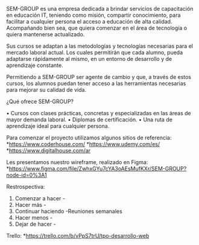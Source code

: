
SEM-GROUP es una empresa dedicada a brindar servicios de capacitación en educación IT, teniendo como misión, compartir conocimiento, para facilitar a cualquier persona el acceso a educación de alta calidad. Acompañando bien sea, que quiera comenzar en el área de tecnología o quiera mantenerse actualizado.

Sus cursos se adaptan a las metodologías y tecnologías necesarias para el mercado laboral actual. Los cuales permitirán que cada alumno, pueda adaptarse rápidamente al mismo, en un entorno de desarrollo y de aprendizaje constante. 

Permitiendo a SEM-GROUP ser agente de cambio y que, a través de estos cursos, los alumnos puedan tener acceso a las herramientas necesarias para mejorar su calidad de vida.

¿Qué ofrece SEM-GROUP?

•	Cursos con clases prácticas, concretas y especializadas en las áreas de mayor demanda laboral.
•	Diplomas de certificación.
•	Una ruta de aprendizaje ideal para cualquier persona.


Para comenzar el proyecto utilizamos algunos sitios de referencia:
  *https://www.coderhouse.com/
  *https://www.udemy.com/es/
  *https://www.digitalhouse.com/ar
  
Les presentamos nuestro wireframe, realizado en Figma: 
  *https://www.figma.com/file/ZwhxGYu7cYA3oAEsMufKXr/SEM-GROUP?node-id=0%3A1
  
Restrospectiva:
  1. Comenzar a hacer
    -
  2. Hacer más
    -
  3. Continuar haciendo
   -Reuniones semanales
  4. Hacer menos
    -
  5. Dejar de hacer
    -
    
Trello:
  *https://trello.com/b/vPpS7trU/tpo-desarrollo-web
    
    
